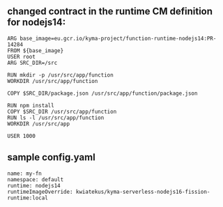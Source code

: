 
## changed contract in the runtime CM definition for nodejs14:

```
ARG base_image=eu.gcr.io/kyma-project/function-runtime-nodejs14:PR-14284
FROM ${base_image}
USER root
ARG SRC_DIR=/src

RUN mkdir -p /usr/src/app/function
WORKDIR /usr/src/app/function

COPY $SRC_DIR/package.json /usr/src/app/function/package.json

RUN npm install
COPY $SRC_DIR /usr/src/app/function
RUN ls -l /usr/src/app/function
WORKDIR /usr/src/app

USER 1000
```

## sample config.yaml

```
name: my-fn
namespace: default
runtime: nodejs14
runtimeImageOverride: kwiatekus/kyma-serverless-nodejs16-fission-runtime:local
```